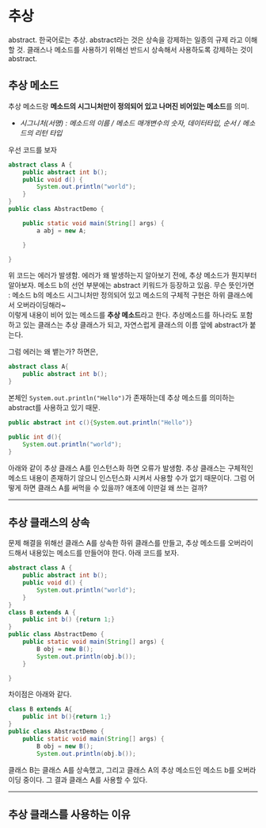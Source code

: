 # 추상

abstract. 한국어로는 추상. abstract라는 것은 상속을 강제하는 일종의 규제 라고 이해할 것. 
클래스나 메소드를 사용하기 위해선 반드시 상속해서 사용하도록 강제하는 것이 abstract.   

## 추상 메소드
추상 메소드랑 **메소드의 시그니처만이 정의되어 있고 나머진 비어있는 메소드**를 의미.   
* *시그니처(서명) : 메소드의 이름 / 메소드 매개변수의 숫자, 데이터타입, 순서 / 메소드의 리턴 타입*


우선 코드를 보자
```java
abstract class A {
	public abstract int b();
	public void d() {
		System.out.println("world");
	}
}
public class AbstractDemo {

	public static void main(String[] args) {
		a abj = new A;

	}

}
```
위 코드는 에러가 발생함. 에러가 왜 발생하는지 알아보기 전에, 추상 메소드가 뭔지부터 알아보자.
메소드 b의 선언 부분에는 abstract 키워드가 등장하고 있음. 
무슨 뜻인가면 : 메소드 b의 메소드 시그니처만 정의되어 있고 메소드의 구체적 구현은 하위 클래스에서 오버라이딩해라~   
이렇게 내용이 비어 있는 메소드를 **추상 메소드**라고 한다. 추상메소드를 하나라도 포함하고 있는 클래스는 추상 클래스가 되고, 자연스럽게
클래스의 이름 앞에 abstract가 붙는다.   
   
그럼 에러는 왜 뱉는가? 하면은,
```java
abstract class A{
    public abstract int b();
}
```
본체인 `System.out.println("Hello")`가 존재하는데 추상 메소드를 의미하는 abstract를 사용하고 있기 때문.
```java
public abstract int c(){System.out.println("Hello")}
```
```java
public int d(){
    System.out.println("world");
}
```
아래와 같이 추상 클래스 A를 인스턴스화 하면 오류가 발생함. 
추상 클래스는 구체적인 메소드 내용이 존재하기 않으니 인스턴스화 시켜서 사용할 수가 없기 때문이다.
그럼 어떻게 하면 클래스 A를 써먹을 수 있을까? 애초에 이딴걸 왜 쓰는 걸까?


---
## 추상 클래스의 상속
문제 해결을 위해선 클래스 A를 상속한 하위 클래스를 만들고, 추상 메소드를 오버라이드해서 내용있는 메소드를 만들어야 한다.
아래 코드를 보자.
```java
abstract class A {
	public abstract int b();
	public void d() {
		System.out.println("world");
	}
}
class B extends A {
	public int b() {return 1;}
}
public class AbstractDemo {
	public static void main(String[] args) {
		B obj = new B();
		System.out.println(obj.b());
	}

}
```
차이점은 아래와 같다.
```java
class B extends A{
    public int b(){return 1;}
}
public class AbstractDemo {
    public static void main(String[] args) {
        B obj = new B();
        System.out.println(obj.b());
```
클래스 B는 클래스 A를 상속했고, 그리고 클래스 A의 추상 메소드인 메소드 b를 오버라이딩 중이다. 그 결과 클래스 A를 사용할 수 있다.

---
## 추상 클래스를 사용하는 이유 

